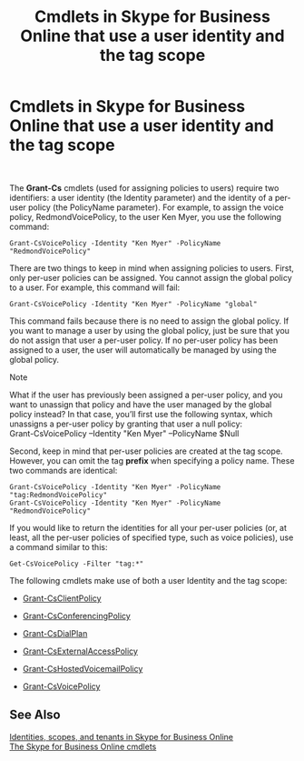 ﻿---
title: Cmdlets in Skype for Business Online that use a user identity and the tag scope
TOCTitle: Cmdlets that use a user identity and the tag scope
ms:assetid: 344a21b0-5301-4e77-853a-970bb1c11e1d
ms:mtpsurl: https://technet.microsoft.com/en-us/library/Dn362781(v=OCS.15)
ms:contentKeyID: 56558838
ms.date: 05/04/2015
mtps_version: v=OCS.15
---

# Cmdlets in Skype for Business Online that use a user identity and the tag scope

 


The **Grant-Cs** cmdlets (used for assigning policies to users) require two identifiers: a user identity (the Identity parameter) and the identity of a per-user policy (the PolicyName parameter). For example, to assign the voice policy, RedmondVoicePolicy, to the user Ken Myer, you use the following command:

    Grant-CsVoicePolicy -Identity "Ken Myer" -PolicyName "RedmondVoicePolicy"

There are two things to keep in mind when assigning policies to users. First, only per-user policies can be assigned. You cannot assign the global policy to a user. For example, this command will fail:

    Grant-CsVoicePolicy -Identity "Ken Myer" -PolicyName "global"

This command fails because there is no need to assign the global policy. If you want to manage a user by using the global policy, just be sure that you do not assign that user a per-user policy. If no per-user policy has been assigned to a user, the user will automatically be managed by using the global policy.


> [!NOTE]
> What if the user has previously been assigned a per-user policy, and you want to unassign that policy and have the user managed by the global policy instead? In that case, you’ll first use the following syntax, which unassigns a per-user policy by granting that user a null policy:<BR>Grant-CsVoicePolicy –Identity "Ken Myer" –PolicyName $Null



Second, keep in mind that per-user policies are created at the tag scope. However, you can omit the tag **prefix** when specifying a policy name. These two commands are identical:

    Grant-CsVoicePolicy -Identity "Ken Myer" -PolicyName "tag:RedmondVoicePolicy"
    Grant-CsVoicePolicy -Identity "Ken Myer" -PolicyName "RedmondVoicePolicy"

If you would like to return the identities for all your per-user policies (or, at least, all the per-user policies of specified type, such as voice policies), use a command similar to this:

    Get-CsVoicePolicy -Filter "tag:*"

The following cmdlets make use of both a user Identity and the tag scope:

  - [Grant-CsClientPolicy](https://technet.microsoft.com/en-us/library/gg412942\(v=ocs.15\))

  - [Grant-CsConferencingPolicy](https://technet.microsoft.com/en-us/library/gg425937\(v=ocs.15\))

  - [Grant-CsDialPlan](https://technet.microsoft.com/en-us/library/gg398547\(v=ocs.15\))

  - [Grant-CsExternalAccessPolicy](https://technet.microsoft.com/en-us/library/gg425942\(v=ocs.15\))

  - [Grant-CsHostedVoicemailPolicy](https://technet.microsoft.com/en-us/library/gg412829\(v=ocs.15\))

  - [Grant-CsVoicePolicy](https://technet.microsoft.com/en-us/library/gg398828\(v=ocs.15\))

## See Also


[Identities, scopes, and tenants in Skype for Business Online](identities-scopes-and-tenants-in-skype-for-business-online.md)  
[The Skype for Business Online cmdlets](https://technet.microsoft.com/en-us/library/dn362817\(v=ocs.15\))

